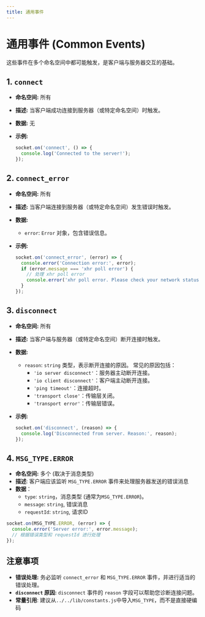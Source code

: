 ```yaml
---
title: 通用事件 
---
```


# 通用事件 (Common Events)

这些事件在多个命名空间中都可能触发，是客户端与服务器交互的基础。

## 1. `connect`

* **命名空间:** 所有
* **描述:**  当客户端成功连接到服务器（或特定命名空间）时触发。
* **数据:** 无
* **示例:**

    ```javascript
    socket.on('connect', () => {
      console.log('Connected to the server!');
    });
    ```

## 2. `connect_error`

* **命名空间:** 所有
* **描述:**  当客户端连接到服务器（或特定命名空间）发生错误时触发。
* **数据:**
  * `error`:  `Error` 对象，包含错误信息。
* **示例:**

    ```javascript
    socket.on('connect_error', (error) => {
      console.error('Connection error:', error);
      if (error.message === 'xhr poll error') {
        // 处理 xhr poll error
        console.error('xhr poll error. Please check your network status');
      }
    });
    ```

## 3. `disconnect`

* **命名空间:** 所有
* **描述:**  当客户端与服务器（或特定命名空间）断开连接时触发。
* **数据:**
  * `reason`:  `string` 类型，表示断开连接的原因。 常见的原因包括：
    * `'io server disconnect'`：服务器主动断开连接。
    * `'io client disconnect'`：客户端主动断开连接。
    * `'ping timeout'`：连接超时。
    * `'transport close'`：传输层关闭。
    * `'transport error'`：传输层错误。
* **示例:**

    ```javascript
    socket.on('disconnect', (reason) => {
      console.log('Disconnected from server. Reason:', reason);
    });
    ```

## 4. `MSG_TYPE.ERROR`

* **命名空间:** 多个 (取决于消息类型)
* **描述**: 客户端应该监听 `MSG_TYPE.ERROR` 事件来处理服务器发送的错误消息
* **数据**：
  * `type`: `string`，消息类型 (通常为`MSG_TYPE.ERROR`)。
  * `message`: `string`, 错误消息
  * `requestId`: `string`, 请求ID

```javascript
socket.on(MSG_TYPE.ERROR, (error) => {
  console.error('Server error:', error.message);
  // 根据错误类型和 requestId 进行处理
});
```

## 注意事项

* **错误处理:** 务必监听 `connect_error` 和 `MSG_TYPE.ERROR` 事件，并进行适当的错误处理。
* **`disconnect` 原因:**  `disconnect` 事件的 `reason` 字段可以帮助您诊断连接问题。
* **常量引用**: 建议从`../../lib/constants.js`中导入`MSG_TYPE`，而不是直接硬编码
